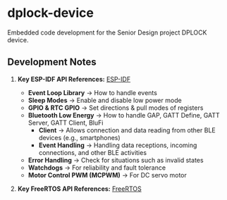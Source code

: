 # dplock-device
Embedded code development for the Senior Design project DPLOCK device.

## Development Notes

1. **Key ESP-IDF API References:** 
[ESP-IDF](https://docs.espressif.com/projects/esp-idf/en/stable/esp32/index.html)
   - **Event Loop Library** -> How to handle events
   - **Sleep Modes** -> Enable and disable low power mode
   - **GPIO & RTC GPIO** -> Set directions & pull modes of registers
   - **Bluetooth Low Energy** -> How to handle GAP, GATT Define, GATT Server, GATT Client, BluFi
     - **Client** -> Allows connection and data reading from other BLE devices (e.g., smartphones)
     - **Event Handling** -> Handling data receptions, incoming connections, and other BLE activities
   - **Error Handling** -> Check for situations such as invalid states
   - **Watchdogs** -> For reliability and fault tolerance
   - **Motor Control PWM (MCPWM)** -> For DC servo motor

2. **Key FreeRTOS API References:**
   [FreeRTOS](https://www.freertos.org/Documentation/RTOS_book.html)
  

